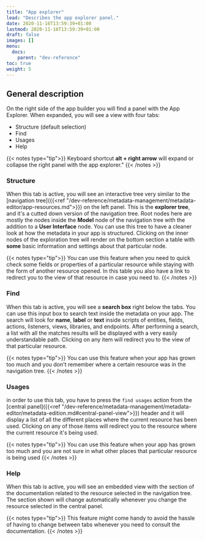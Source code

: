 ```yaml
---
title: "App explorer"
lead: "Describes the app explorer panel."
date: 2020-11-16T13:59:39+01:00
lastmod: 2020-11-16T13:59:39+01:00
draft: false
images: []
menu:
  docs:
    parent: "dev-reference"
toc: true
weight: 5
---
```

## General description
On the right side of the app builder you will find a panel with the App Explorer. When expanded, you will see a view with four tabs: 

- Structure (default selection)
- Find
- Usages
- Help

{{< notes type="tip">}}
Keyboard shortcut <b>alt + right arrow</b> will expand or collapse the right panel with the app explorer."
{{< /notes >}}

### Structure
When this tab is active, you will see an interactive tree very similar to the [navigation tree]({{<ref "/dev-reference/metadata-management/metadata-editor/app-resources.md">}}) on the left panel. This is the **explorer tree**, and it's a cutted down version of the navigation tree. Root nodes here are mostly the nodes inside the **Model** node of the navigation tree with the addition to a **User Interface** node. You can use this tree to have a cleaner look at how the metadata in your app is structured.
Clicking on the inner nodes of the exploration tree will render on the bottom section a table with **some** basic information and settings about that particular node.


{{< notes type="tip">}}
You can use this feature when you need to quick check some fields or properties of a particular resource while staying with the form of another resource opened. In this table you also have a link to redirect you to the view of that resource in case you need to.
{{< /notes >}}


### Find
When this tab is active, you will see a **search box** right below the tabs. You can use this input box to search text inside the metadata on your app. The search will look for **name**, **label** or **text** inside scripts of entities, fields, actions, listeners, views, libraries, and endpoints. After performing a search, a list with all the matches results will be displayed with a very easily understandable path. Clicking on any item will redirect you to the view of that particular resource.


{{< notes type="tip">}}
You can use this feature when your app has grown too much and you don't remember where a certain resource was in the navigation tree.
{{< /notes >}}

### Usages
in order to use this tab, you have to press the `find usages` action from the [central panel]({{<ref "/dev-reference/metadata-management/metadata-editor/metadata-edition.md#central-panel-view">}}) header and it will display a list of all the different places where the current resource has been used. Clicking on any of those items will redirect you to the resource where the current resource it's being used.

{{< notes type="tip">}}
You can use this feature when your app has grown too much and you are not sure in what other places that particular resource is being used
{{< /notes >}}

### Help
When this tab is active, you will see an embedded view with the section of the documentation related to the resource selected in the navigation tree. The section shown will change automatically whenever you change the resource selected in the central panel.

{{< notes type="tip">}}
This feature might come handy to avoid the hassle of having to change between tabs whenever you need to consult the documentation.
{{< /notes >}}
